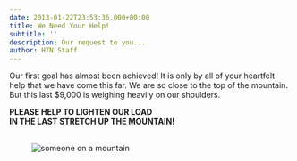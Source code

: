 ```yaml
---
date: 2013-01-22T23:53:36.000+00:00
title: We Need Your Help!
subtitle: ''
description: Our request to you...
author: HTN Staff
---
```


Our first goal has almost been achieved! It is only by all of your heartfelt help that we have come this far. We are so close to the top of the mountain. But this last $9,000 is weighing heavily on our shoulders.

**PLEASE HELP TO LIGHTEN OUR LOAD  
IN THE LAST STRETCH UP THE MOUNTAIN!**
<br>
<br>

<figure class="blog-photo">

<img src="../media/sittingonmountain.jpg" alt="someone on a mountain"></figure>
